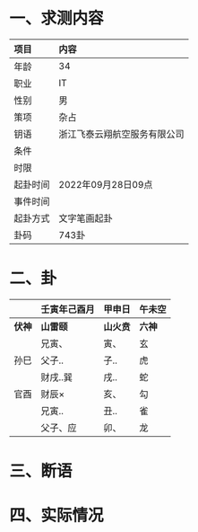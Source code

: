 # 一、求测内容
|项目|内容|
|:-|:-|
|年龄|34|
|职业|IT|
|性别|男|
|策项|杂占|
|钥语|浙江飞泰云翔航空服务有限公司|
|条件||
|时限||
|起卦时间|2022年09月28日09点|
|事件时间||
|起卦方式|文字笔画起卦|
|卦码|743卦|

# 二、卦
||壬寅年己酉月|甲申日|午未空|
|:-|:-|:-|:-|
|**伏神**|**山雷颐**|**山火贲**|**六神**|
||兄寅、|寅、|玄|
|孙巳|父子..|子..|虎|
||财戌..巽|戌..|蛇|
|官酉|财辰×|亥、|勾|
||兄寅..|丑..|雀|
||父子、应|卯、|龙|


# 三、断语

# 四、实际情况